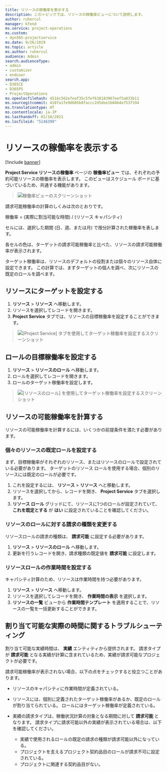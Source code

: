 ```yaml
---
title: リソースの稼働率を表示する
description: このトピックでは、リソースの稼働率ビューについて説明します。
author: ruhercul
manager: kfend
ms.service: project-operations
ms.custom:
- dyn365-projectservice
ms.date: 9/26/2019
ms.topic: article
ms.author: ruhercul
audience: Admin
search.audienceType:
- admin
- customizer
- enduser
search.app:
- D365CE
- D365PS
- ProjectOperations
ms.openlocfilehash: 4516c562e7eaf35c5fef638183967eef5a033b11
ms.sourcegitcommit: 418fa1fe9d605b8faccc2d5dee1b04b4e753f194
ms.translationtype: HT
ms.contentlocale: ja-JP
ms.lasthandoff: 02/10/2021
ms.locfileid: "5146399"
---
```

# <a name="view-chargeable-utilization-for-resources"></a>リソースの稼働率を表示する

[!include [banner](../includes/psa-now-project-operations.md)]
 
**Project Service リソースの稼働率** ページの **稼働率ビュー** では、それぞれの予約可能リソースの稼働率を表示します。 このビューはスケジュール ボードに基づいているため、共通する機能があります。

> ![稼働率ビューのスクリーンショット](media/FAQ-utilization-1.png)
 

請求可能稼働率の計算のしくみは次のとおりです。

   稼働率 = (実際に割当可能な時間) / (リソース キャパシティ)

セルには、選択した期間 (日、週、または月) で按分計算された稼働率を表します。

各セルの色は、ターゲットの請求可能稼働率と比べた、リソースの請求可能稼働率が表示されます。 

ターゲット稼働率は、リソースのデフォルトの役割または個々のリソース自体に設定できます。 この計算では、まずターゲットの個人を調べ、次にリソースの既定のロールを調べます。

## <a name="set-target-on-a-resource"></a>リソースにターゲットを設定する

1. **リソース** \> **リソース** へ移動します。 
2. リソースを選択してレコードを開きます。 
3. **Project Service** タブでは、リソースの目標稼働率を設定することができます。

> ![[Project Service] タブを使用してターゲット稼働率を設定するスクリーンショット](media/FAQ-utilization-2.png)
 
## <a name="set-target-utilization-on-a-role"></a>ロールの目標稼働率を設定する

1. **リソース** \> **リソースのロール** へ移動します。 
2. ロールを選択してレコードを開きます。 
3. ロールのターゲット稼働率を設定します。

> ![[リソースのロール] を使用してターゲット稼働率を設定するスクリーンショット](media/FAQ-utilization-3.png)
 
## <a name="calculate-chargeable-utilization-for-a-resource"></a>リソースの可能稼働率を計算する

リソースの可能稼働率を計算するには、いくつかの前提条件を満たす必要があります。 

### <a name="set-default-role-for-individual-resource"></a>個々のリソースの既定ロールを設定する

まず、目標稼働率がそれぞれのリソース、またはリソースのロールで設定されている必要があります。 ターゲットのリソース ロールを使用する場合、個別のリソースには既定のロールが必要です。 

1. これを設定するには、 **リソース** \> **リソース** へと移動します。 
2. リソースを選択してから、レコードを開き、 **Project Service** タブを選択します。 
3. **リソース ロール** グリッドにて、リソースに1つのロールが設定されていて、 **これを既定とする** が **はい** に設定されていることを確認してください。
 
### <a name="change-billing-type-for-resource-role"></a>リソースのロールに対する請求の種類を変更する

リソースロールの請求の種類は、 **請求可能** に設定する必要があります。 

1. **リソース** \> **リソースのロール** へ移動します。 
2. 更新を行うレコードを開き、請求種類の既定値を **請求可能** に設定します。

### <a name="set-working-hours-for-resource-role"></a>リソースロールの作業時間を設定する
 
キャパシティ計算のため、リソースは作業時間を持つ必要があります。 

1. **リソース** \> **リソース** へ移動します。 
2. リソースを選択してレコードを開き、 **作業時間の表示** を選択します。 
3. **リソースの一覧** ビューから **作業時間テンプレート** を適用することで、リソースの一覧を一括更新することができます。

## <a name="troubleshooting-chargeable-actual-hours"></a>割り当て可能な実際の時間に関するトラブルシューティング

割り当て可能な実績時間は、 **実績** エンティティから提供されます。 請求タイプが **請求可能** となる実績が計算に含まれているため、実績が請求可能なプロジェクトが必要です。

請求可能稼働率が表示されない場合、以下の点をチェックすると役立つことがあります。

- リソースのキャパシティに作業時間が定義されている。
- リソースには、個別に定義されたターゲット稼働率があるか、既定のロールが割り当てられている。 ロールにはターゲット稼働率が定義されている。
- 実績の請求タイプは、稼働状況計算の対象となる期間に対して **請求可能** となります。 請求タイプに請求可能以外の実績が表示されている場合は、以下を確認してください。

  - 実績で使用されるロールの既定の請求の種類が請求可能以外になっている。
  - プロジェクトを支えるプロジェクト契約品目のロールが請求不可に設定されている。
  - プロジェクトに関連する契約品目がない。

